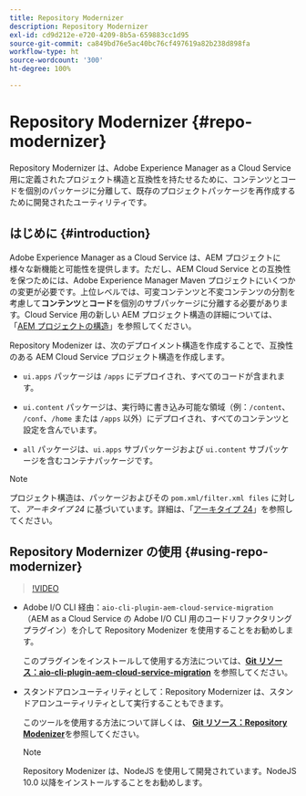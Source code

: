 ```yaml
---
title: Repository Modernizer
description: Repository Modernizer
exl-id: cd9d212e-e720-4209-8b5a-659883cc1d95
source-git-commit: ca849bd76e5ac40bc76cf497619a82b238d898fa
workflow-type: ht
source-wordcount: '300'
ht-degree: 100%

---
```


# Repository Modernizer {#repo-modernizer}

Repository Modernizer は、Adobe Experience Manager as a Cloud Service 用に定義されたプロジェクト構造と互換性を持たせるために、コンテンツとコードを個別のパッケージに分離して、既存のプロジェクトパッケージを再作成するために開発されたユーティリティです。

## はじめに {#introduction}

Adobe Experience Manager as a Cloud Service は、AEM プロジェクトに様々な新機能と可能性を提供します。ただし、AEM Cloud Service との互換性を保つためには、Adobe Experience Manager Maven プロジェクトにいくつかの変更が必要です。上位レベルでは、可変コンテンツと不変コンテンツの分割を考慮して&#x200B;**コンテンツ**&#x200B;と&#x200B;**コード**&#x200B;を個別のサブパッケージに分離する必要があります。Cloud Service 用の新しい AEM プロジェクト構造の詳細については、「[AEM プロジェクトの構造](https://experienceleague.adobe.com/docs/experience-manager-cloud-service/implementing/developing/aem-project-content-package-structure.html?lang=ja)」を参照してください。

Repository Modenizer は、次のデプロイメント構造を作成することで、互換性のある AEM Cloud Service プロジェクト構造を作成します。

* `ui.apps` パッケージは `/apps` にデプロイされ、すべてのコードが含まれます。

* `ui.content` パッケージは、実行時に書き込み可能な領域（例：`/content`、 `/conf`、`/home` または `/apps` 以外）にデプロイされ、すべてのコンテンツと設定を含んでいます。

* `all` パッケージは、`ui.apps` サブパッケージおよび `ui.content` サブパッケージを含むコンテナパッケージです。

>[!NOTE]
>プロジェクト構造は、パッケージおよびその `pom.xml/filter.xml files` に対して、*アーキタイプ 24* に基づいています。詳細は、「[アーキタイプ 24](https://github.com/adobe/aem-project-archetype)」を参照してください。

## Repository Modernizer の使用 {#using-repo-modernizer}

>[!VIDEO](https://video.tv.adobe.com/v/333057/?quality=12&learn=on)

* Adobe I/O CLI 経由：`aio-cli-plugin-aem-cloud-service-migration`（AEM as a Cloud Service の Adobe I/O CLI 用のコードリファクタリングプラグイン）を介して Repository Modenizer を使用することをお勧めします。

   このプラグインをインストールして使用する方法については、**[Git リソース：aio-cli-plugin-aem-cloud-service-migration](https://github.com/adobe/aio-cli-plugin-aem-cloud-service-migration#introduction)** を参照してください。

* スタンドアロンユーティリティとして：Repository Modernizer は、スタンドアロンユーティリティとして実行することもできます。

   このツールを使用する方法について詳しくは、 **[Git リソース：Repository Modenizer](https://github.com/adobe/aem-cloud-service-source-migration/tree/master/packages/repository-modernizer)**&#x200B;を参照してください。

   >[!NOTE]
   >
   >Repository Modenizer は、NodeJS を使用して開発されています。NodeJS 10.0 以降をインストールすることをお勧めします。
